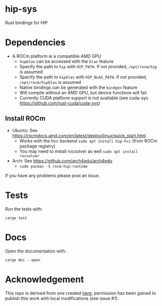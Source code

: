 # hip-sys
Rust bindings for HIP

# Dependencies
  - A ROCm platform ie a compatible AMD GPU
    * `hipblas` can be accessed with the `blas` feature
    * Specify the path to `hip` with `HIP_PATH`. If not provided,
      `/opt/rocm/hip` is assumed
    * Specify the path to `hipblas` with `HIP_BLAS_PATH`. If not provided,
      `/opt/rocm/hipblas` is assumed
    * Native bindings can be generated with the `bindgen` feature
    * Will compile without an AMD GPU, but device functions will fail
    * Currently CUDA platform support is not available (see cuda-sys https://github.com/rust-cuda/cuda-sys)

## Install ROCm
  - Ubuntu: See https://rocmdocs.amd.com/en/latest/deploy/linux/quick_start.html
    * Works with the hcc backend `sudo apt install hip-hcc` (from ROCm package registry)
    - You may need to install rocsolver as well `sudo apt install rocsolver`
  - Arch: See https://github.com/arch4edu/arch4edu
    - `sudo pacman -S rocm-hip-runtime`

If you have any problems please post an issue.

# Tests
Run the tests with:
```
cargo test
```

# Docs
Open the documentation with:
```
cargo doc --open
```

# Acknowledgement
This repo is derived from one created
[here](https://github.com/charles-r-earp/hip-sys); permission has been gained to
publish this work with local modifications (see issue #1).

